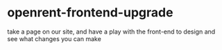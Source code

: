 # openrent-frontend-upgrade
take a page on our site, and have a play with the front-end to design and see what changes you can make
